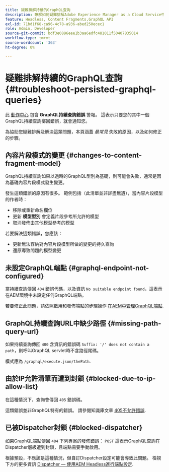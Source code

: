 ```yaml
---
title: 疑難排解持續的GraphQL查詢
description: 瞭解如何疑難排解Adobe Experience Manager as a Cloud Service中的持續性GraphQL查詢問題。
feature: Headless, Content Fragments,GraphQL API
exl-id: 71bd1f68-ca96-4c78-a936-abed250ecec1
role: Admin, Developer
source-git-commit: bdf3e0896eee1b3aa6edfc481011f50407835014
workflow-type: tm+mt
source-wordcount: '363'
ht-degree: 0%

---
```


# 疑難排解持續的GraphQL查詢 {#troubleshoot-persisted-graphql-queries}

此 [動作中心](/help/operations/actions-center.md) 包含 **GraphQL持續查詢錯誤** 警報。 這表示只要您的其中一個GraphQL持續查詢擲回錯誤，就會通知您。

為協助您疑難排解及解決這類問題，本頁涵蓋 *最常見* 失敗的原因，以及如何修正的步驟。

## 內容片段模式的變更 {#changes-to-content-fragment-model}

GraphQL持續查詢如果以過時的GraphQL型別為基礎，則可能會失敗，通常是因為基礎內容片段模式發生變更。

發生這類錯誤的原因有很多。 範例包括（此清單並非詳盡無遺），當內容片段模型的作者時：

* 移除或重新命名欄位
* 更新 **模型型別** 會定義片段參考所允許的模型
* 取消發佈由其他模型參考的模型

若要解決這類錯誤，您應該：

* 更新無法容納對內容片段模型所做的變更的持久查詢
* 還原導致問題的模型變更

## 未設定GraphQL端點 {#graphql-endpoint-not-configured}

當持續查詢傳回 `404` 錯誤代碼，以及資訊 `No suitable endpoint found`，這表示在AEM環境中未設定任何GraphQL端點。

若要修正此問題，請依照啟用和發佈端點的步驟操作 [在AEM中管理GraphQL端點](/help/headless/graphql-api/graphql-endpoint.md).

## GraphQL持續查詢URL中缺少路徑 {#missing-path-query-url}

如果持續查詢傳回 `400` 含資訊的錯誤碼 `Suffix: '/' does not contain a path`，則呼叫GraphQL servlet時不含路徑尾碼。

模式應為 `/graphql/execute.json/thePath`.

## 由於IP允許清單而遭到封鎖 {#blocked-due-to-ip-allow-list}

在這種情況下，查詢會傳回 `405` 錯誤碼。

這類錯誤並非GraphQL特有的錯誤。 請參閱知識庫文章 [405不允許錯誤](https://experienceleague.adobe.com/en/docs/experience-cloud-kcs/kbarticles/ka-20824).

## 已被Dispatcher封鎖 {#blocked-dispatcher}

如果GraphQL端點傳回 `404` 下列專案的發佈錯誤： `POST` 這表示GraphQL查詢在Dispatcher層級遭到封鎖，且端點需要手動啟用。

根據預設，不應該是這種情況，但自訂Dispatcher設定可能會導致此問題。 檢視下方的更多資訊 [Dispatcher — 使用AEM Headless進行端點設定](/help/headless/deployment/dispatcher.md).
